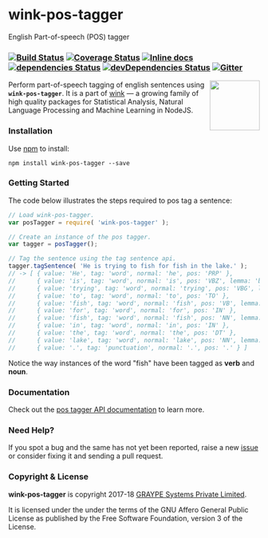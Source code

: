 # wink-pos-tagger

English Part-of-speech (POS) tagger

### [![Build Status](https://api.travis-ci.org/winkjs/wink-pos-tagger.svg?branch=master)](https://travis-ci.org/winkjs/wink-pos-tagger) [![Coverage Status](https://coveralls.io/repos/github/winkjs/wink-pos-tagger/badge.svg?branch=master)](https://coveralls.io/github/winkjs/wink-pos-tagger?branch=master) [![Inline docs](http://inch-ci.org/github/winkjs/wink-pos-tagger.svg?branch=master)](http://inch-ci.org/github/winkjs/wink-pos-tagger) [![dependencies Status](https://david-dm.org/winkjs/wink-pos-tagger/status.svg)](https://david-dm.org/winkjs/wink-pos-tagger) [![devDependencies Status](https://david-dm.org/winkjs/wink-pos-tagger/dev-status.svg)](https://david-dm.org/winkjs/wink-pos-tagger?type=dev) [![Gitter](https://img.shields.io/gitter/room/nwjs/nw.js.svg)](https://gitter.im/winkjs/Lobby)

[<img align="right" src="https://decisively.github.io/wink-logos/logo-title.png" width="100px" >](http://winkjs.org/)

Perform part-of-speech tagging of english sentences using **`wink-pos-tagger`**. It is a part of [wink](http://winkjs.org/) — a growing family of high quality packages for Statistical Analysis, Natural Language Processing and Machine Learning in NodeJS.

### Installation

Use [npm](https://www.npmjs.com/package/wink-pos-tagger) to install:

    npm install wink-pos-tagger --save

### Getting Started
The code below illustrates the steps required to pos tag a sentence:
```javascript
// Load wink-pos-tagger.
var posTagger = require( 'wink-pos-tagger' );

// Create an instance of the pos tagger.
var tagger = posTagger();

// Tag the sentence using the tag sentence api.
tagger.tagSentence( 'He is trying to fish for fish in the lake.' );
// -> [ { value: 'He', tag: 'word', normal: 'he', pos: 'PRP' },
//      { value: 'is', tag: 'word', normal: 'is', pos: 'VBZ', lemma: 'be' },
//      { value: 'trying', tag: 'word', normal: 'trying', pos: 'VBG', lemma: 'try' },
//      { value: 'to', tag: 'word', normal: 'to', pos: 'TO' },
//      { value: 'fish', tag: 'word', normal: 'fish', pos: 'VB', lemma: 'fish' },
//      { value: 'for', tag: 'word', normal: 'for', pos: 'IN' },
//      { value: 'fish', tag: 'word', normal: 'fish', pos: 'NN', lemma: 'fish' },
//      { value: 'in', tag: 'word', normal: 'in', pos: 'IN' },
//      { value: 'the', tag: 'word', normal: 'the', pos: 'DT' },
//      { value: 'lake', tag: 'word', normal: 'lake', pos: 'NN', lemma: 'lake' },
//      { value: '.', tag: 'punctuation', normal: '.', pos: '.' } ]
```

Notice the way instances of the word "fish" have been tagged as **verb** and **noun**.

### Documentation
Check out the [pos tagger API documentation](http://winkjs.org/wink-pos-tagger/) to learn more.

### Need Help?

If you spot a bug and the same has not yet been reported, raise a new [issue](https://github.com/winkjs/wink-pos-tagger/issues) or consider fixing it and sending a pull request.

### Copyright & License

**wink-pos-tagger** is copyright 2017-18 [GRAYPE Systems Private Limited](http://graype.in/).

It is licensed under the under the terms of the GNU Affero General Public License as published by the Free
Software Foundation, version 3 of the License.
